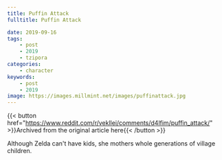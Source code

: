 ```yaml
---
title: Puffin Attack
fulltitle: Puffin Attack

date: 2019-09-16
tags:
    - post
    - 2019
    - tzipora
categories:
    - character
keywords:
    - post
    - 2019
image: https://images.millmint.net/images/puffinattack.jpg
---
```

{{< button href="https://www.reddit.com/r/vekllei/comments/d4lfim/puffin_attack/" >}}Archived from the original article here{{< /button >}}

Although Zelda can't have kids, she mothers whole generations of village children.
